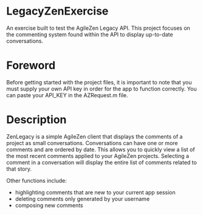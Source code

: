 LegacyZenExercise
=================

An exercise built to test the AgileZen Legacy API. This project focuses on the commenting system found within the API to display up-to-date conversations.

Foreword
========

Before getting started with the project files, it is important to note that you must supply your own API key in order for the app to function correctly. You can paste your API_KEY in the AZRequest.m file.

Description
===========

ZenLegacy is a simple AgileZen client that displays the comments of a project as small conversations. Conversations can have one or more comments and are ordered by date. This allows you to quickly view a list of the most recent comments applied to your AgileZen projects. Selecting a comment in a conversation will display the entire list of comments related to that story.

Other functions include:

- highlighting comments that are new to your current app session
- deleting comments only generated by your username
- composing new comments
